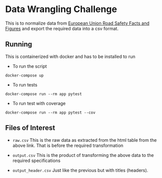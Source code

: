 # Data Wrangling Challenge

This is to normalize data from [European Union Road Safety Facts and Figures](https://en.wikipedia.org/wiki/Road_safety_in_Europe) 
and export the required data into a csv format.

## Running
This is containerized with docker and has to be installed to run

- To run the script

```shell
docker-compose up
```

- To run tests

```shell
docker-compose run --rm app pytest
```

- To run test with coverage

```shell
docker-compose run --rm app pytest --cov
```

## Files of Interest
- `raw.csv`
This is the raw data as extracted from the html table from the above link. That is before the required transformation

- `output.csv`
This is the product of transforming the above data to the required specifications
  
- `output_header.csv`
Just like the previous but with titles (headers).